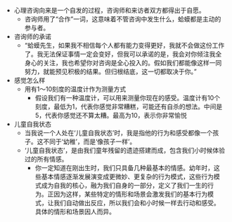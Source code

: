 - 心理咨询向来是一个自发的过程，咨询师和来访者双方都得出于自愿。
	- 咨询师用了“合作”一词，这意味着不管咨询中发生什么，蛤蟆都是主动的参与者。
- 咨询师的承诺
	- “蛤蟆先生，如果我不相信每个人都有能力变得更好，我就不会做这份工作了。我无法保证事情一定会变好，但我可以承诺的是，我会对你倾注我全身心的关注，我也希望你对咨询是全心投入的。假如我们都能像这样一同努力，就能预见积极的结果。但归根结底，这一切都取决于你。”
- 感觉怎么样
	- 用有1～10刻度的温度计作为测量方式
		- 假设我们有一种温度计，可以用来测量你现在的感受。温度计有10个刻度，最低为1，代表你感觉非常糟糕，可能还有自杀的想法。中间是5，代表你感觉还不算太糟。最高为10，表示你非常愉悦
- 儿童自我状态
	- 当我说一个人处在‘儿童自我状态’时，我是指他的行为和感受都像一个孩子。这不同于‘幼稚’，而是‘像孩子一样’。
	- ‘儿童自我状态’，是由我们童年残留的遗迹搭建而成，包含我们小时候体验过的所有情感。
		- 你一定知道在刚出生时，我们只具备几种最基本的情感。幼年时，这些基本情感逐渐发展演变成更微妙、更复杂的行为模式，这些行为模式成为自我的核心，融为我们自身的一部分，定义了我们一生的行为。正因为这样，某些特定的情形和场景会激发我们的基本行为模式，让我们自动做出反应，所以我们会和小时候一样去行动和感受。具体的情形和场景因人而异。